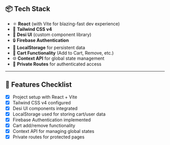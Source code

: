 ## 📦 Tech Stack

- ⚛️ **React** (with Vite for blazing-fast dev experience)
- 🎨 **Tailwind CSS v4**
- 💅 **Desi UI** (custom component library)
- 🔒 **Firebase Authentication**
- 💾 **LocalStorage** for persistent data
- 🛒 **Cart Functionality** (Add to Cart, Remove, etc.)
- 🌐 **Context API** for global state management
- 🔐 **Private Routes** for authenticated access

---

## 🔧 Features Checklist

- [x] Project setup with React + Vite
- [x] Tailwind CSS v4 configured
- [x] Desi UI components integrated
- [x] LocalStorage used for storing cart/user data
- [x] Firebase Authentication implemented
- [x] Cart add/remove functionality
- [x] Context API for managing global states
- [x] Private routes for protected pages
